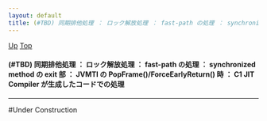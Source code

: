 ```yaml
---
layout: default
title: (#TBD) 同期排他処理 ： ロック解放処理 ： fast-path の処理 ： synchronized method の exit 部 ： JVMTI の PopFrame()/ForceEarlyReturn() 時 ： C1 JIT Compiler が生成したコードでの処理
---
```

[Up](nom8Tnx-bW.html) [Top](../index.html)

#### (#TBD) 同期排他処理 ： ロック解放処理 ： fast-path の処理 ： synchronized method の exit 部 ： JVMTI の PopFrame()/ForceEarlyReturn() 時 ： C1 JIT Compiler が生成したコードでの処理

--- 
#Under Construction





